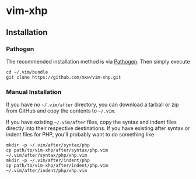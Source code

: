 vim-xhp
=======

Installation
------------

### Pathogen

The recommended installation method is via [Pathogen][1].  Then simply execute

    cd ~/.vim/bundle
    git clone https://github.com/mxw/vim-xhp.git

### Manual Installation

If you have no `~/.vim/after` directory, you can download a tarball or zip from
GitHub and copy the contents to `~/.vim`.

If you have existing `~/.vim/after` files, copy the syntax and indent files
directly into their respective destinations.  If you have existing after syntax
or indent files for PHP, you'll probably want to do something like

    mkdir -p ~/.vim/after/syntax/php
    cp path/to/vim-xhp/after/syntax/php.vim ~/.vim/after/syntax/php/xhp.vim
    mkdir -p ~/.vim/after/indent/php
    cp path/to/vim-xhp/after/indent/php.vim ~/.vim/after/indent/php/xhp.vim


[1]: https://github.com/tpope/vim-pathogen      "tpope: vim-pathogen"
